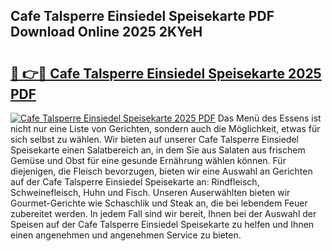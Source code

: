 ## Cafe Talsperre Einsiedel Speisekarte PDF Download Online 2025 2KYeH

# <h2><a href="http://gcbctqc.nevu.top/?p=Cafe+Talsperre+Einsiedel+Speisekarte">🔗 👉🔴 Cafe Talsperre Einsiedel Speisekarte 2025 PDF</a></h2>

[![Cafe Talsperre Einsiedel Speisekarte 2025 PDF](https://i.imgur.com/dBaPXMq.png)](http://gcbctqc.nevu.top/?p=Cafe+Talsperre+Einsiedel+Speisekarte)
Das Menü des Essens ist nicht nur eine Liste von Gerichten, sondern auch die Möglichkeit, etwas für sich selbst zu wählen. Wir bieten auf unserer Cafe Talsperre Einsiedel Speisekarte einen Salatbereich an, in dem Sie aus Salaten aus frischem Gemüse und Obst für eine gesunde Ernährung wählen können. Für diejenigen, die Fleisch bevorzugen, bieten wir eine Auswahl an Gerichten auf der Cafe Talsperre Einsiedel Speisekarte an: Rindfleisch, Schweinefleisch, Huhn und Fisch. Unseren Auserwählten bieten wir Gourmet-Gerichte wie Schaschlik und Steak an, die bei lebendem Feuer zubereitet werden. In jedem Fall sind wir bereit, Ihnen bei der Auswahl der Speisen auf der Cafe Talsperre Einsiedel Speisekarte zu helfen und Ihnen einen angenehmen und angenehmen Service zu bieten.
